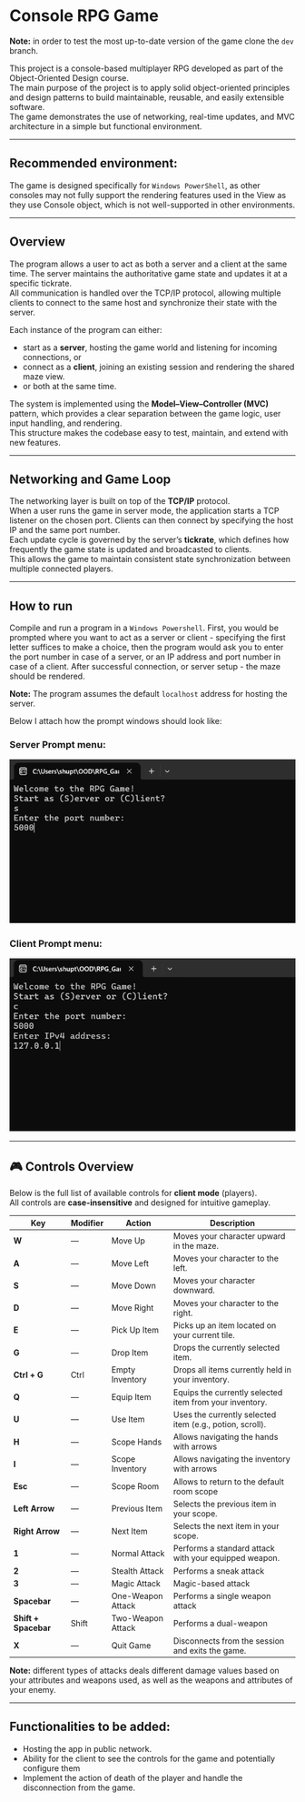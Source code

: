 # Console RPG Game
**Note:** in order to test the most up-to-date version of the game clone the `dev` branch.

This project is a console-based multiplayer RPG developed as part of the Object-Oriented Design course.  
The main purpose of the project is to apply solid object-oriented principles and design patterns to build maintainable, reusable, and easily extensible software.  
The game demonstrates the use of networking, real-time updates, and MVC architecture in a simple but functional environment.

---

## Recommended environment:

The game is designed specifically for `Windows PowerShell`, as other consoles  may not fully support the rendering features used in the View as they use Console object, which is not well-supported in other environments.


---

## Overview

The program allows a user to act as both a server and a client at the same time. The server maintains the authoritative game state and updates it at a specific tickrate.  
All communication is handled over the TCP/IP protocol, allowing multiple clients to connect to the same host and synchronize their state with the server.  

Each instance of the program can either:
- start as a **server**, hosting the game world and listening for incoming connections, or  
- connect as a **client**, joining an existing session and rendering the shared maze view.
- or both at the same time.

The system is implemented using the **Model–View–Controller (MVC)** pattern, which provides a clear separation between the game logic, user input handling, and rendering.  
This structure makes the codebase easy to test, maintain, and extend with new features.

---


## Networking and Game Loop

The networking layer is built on top of the **TCP/IP** protocol.  
When a user runs the game in server mode, the application starts a TCP listener on the chosen port. Clients can then connect by specifying the host IP and the same port number.  
Each update cycle is governed by the server’s **tickrate**, which defines how frequently the game state is updated and broadcasted to clients.  
This allows the game to maintain consistent state synchronization between multiple connected players.

---

## How to run
Compile and run a program in a `Windows Powershell`. First, you would be prompted where you want to act as a server or client - specifying the first letter suffices to make a choice, then the program would ask you to enter the port number in case of a server, or an IP address and port number in case of a client. After successful connection, or server setup - the maze should be rendered.

**Note:** The program assumes the default `localhost` address for hosting the server.

Below I attach how the prompt windows should look like:

### Server Prompt menu:
![Server Prompt](./docs/images/server_prompt.png)

### Client Prompt menu:
![Client Prompt](./docs/images/client_prompt.png)


---

## 🎮 Controls Overview

Below is the full list of available controls for **client mode** (players).  
All controls are **case-insensitive** and designed for intuitive gameplay.

| **Key** | **Modifier** | **Action** | **Description**                                         |
|----------|---------------|------------|---------------------------------------------------------|
| **W** | — | Move Up | Moves your character upward in the maze.                |
| **A** | — | Move Left | Moves your character to the left.                       |
| **S** | — | Move Down | Moves your character downward.                          |
| **D** | — | Move Right | Moves your character to the right.                      |
| **E** | — | Pick Up Item | Picks up an item located on your current tile.          |
| **G** | — | Drop Item | Drops the currently selected item.                      |
| **Ctrl + G** | Ctrl | Empty Inventory | Drops all items currently held in your inventory.       |
| **Q** | — | Equip Item | Equips the currently selected item from your inventory. |
| **U** | — | Use Item | Uses the currently selected item (e.g., potion, scroll). |
| **H** | — | Scope Hands | Allows navigating the hands with arrows                 |
| **I** | — | Scope Inventory | Allows navigating the inventory with arrows             |
| **Esc** | — | Scope Room | Allows to return to the default room scope              |
| **Left Arrow** | — | Previous Item | Selects the previous item in your scope.                |
| **Right Arrow** | — | Next Item | Selects the next item in your scope.                    |
| **1** | — | Normal Attack | Performs a standard attack with your equipped weapon.   |
| **2** | — | Stealth Attack | Performs a sneak attack  |
| **3** | — | Magic Attack | Magic-based attack                                      |
| **Spacebar** | — | One-Weapon Attack | Performs a single weapon attack                         |
| **Shift + Spacebar** | Shift | Two-Weapon Attack | Performs a dual-weapon                                  |
| **X** | — | Quit Game | Disconnects from the session and exits the game.        |

**Note:** different types of attacks deals different damage values based on your attributes and weapons used, as well as the weapons and attributes of your enemy.

---

## Functionalities to be added:
- Hosting the app in public network.
- Ability for the client to see the controls for the game and potentially configure them
- Implement the action of death of the player and handle the disconnection from the game.